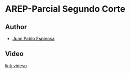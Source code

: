 # AREP-Parcial Segundo Corte

## Author
* [Juan Pablo Espinosa](https://github.com/Juancode-Espi)

## Video 

[link videso](https://pruebacorreoescuelaingeduco-my.sharepoint.com/:f:/g/personal/juan_espinosa-t_mail_escuelaing_edu_co/EmKPajmmo1BNtpZu1szy6dkBWoLcG3e7mkGytx06l0fR-g?e=qFMUer)
